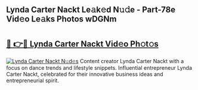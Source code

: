 ## Lynda Carter Nackt Le𝚊k𝚎d N𝚞𝚍e - Part-78e Vid𝚎o Le𝚊ks Photos wDGNm

# <h2><a href="http://fb6dof.evod.top/?m=Lynda+Carter+Nackt">🔗 👉🔴 Lynda Carter Nackt Vid𝚎o Ph𝚘t𝚘s</a></h2>

[![Lynda Carter Nackt N𝚞d𝚎s](https://i.imgur.com/8V9OHl7.gif)](http://fb6dof.evod.top/?m=Lynda+Carter+Nackt)
Content creator Lynda Carter Nackt with a focus on dance trends and lifestyle snippets. Influential entrepreneur Lynda Carter Nackt, celebrated for their innovative business ideas and entrepreneurial spirit. 
